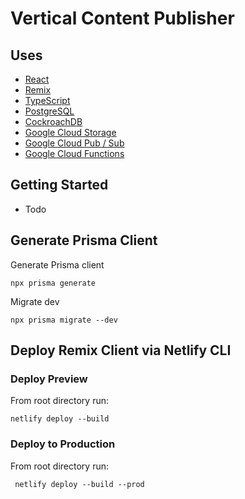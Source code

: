 # Vertical Content Publisher

## Uses

- [React](https://reactjs.org)
- [Remix](https://remix.run)
- [TypeScript](https://www.typescriptlang.org)
- [PostgreSQL](https://www.postgresql.org)
- [CockroachDB](https://www.cockroachlabs.com)
- [Google Cloud Storage](https://cloud.google.com/storage)
- [Google Cloud Pub / Sub](https://cloud.google.com/pubsub)
- [Google Cloud Functions](https://cloud.google.com/functions)

## Getting Started

- Todo

## Generate Prisma Client

Generate Prisma client

```
npx prisma generate
```

Migrate dev

```
npx prisma migrate --dev

```

## Deploy Remix Client via Netlify CLI

### Deploy Preview

From root directory run:

```
netlify deploy --build

```

### Deploy to Production

From root directory run:

```
 netlify deploy --build --prod
```
